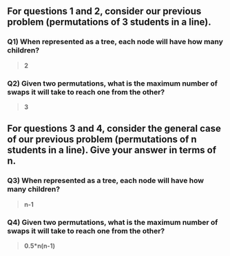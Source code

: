 ## For questions 1 and 2, consider our previous problem (permutations of 3 students in a line).

### Q1) When represented as a tree, each node will have how many children?
> **2**

### Q2) Given two permutations, what is the maximum number of swaps it will take to reach one from the other?
> **3**

## For questions 3 and 4, consider the general case of our previous problem (permutations of n students in a line). Give your answer in terms of n.

### Q3) When represented as a tree, each node will have how many children?
> **n-1**

### Q4) Given two permutations, what is the maximum number of swaps it will take to reach one from the other?
> **0.5*n(n-1)**